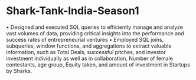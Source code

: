 # Shark-Tank-India-Season1
•	Designed and executed SQL queries to efficiently manage and analyze vast volumes of data, providing critical insights into the performance and success rates of entrepreneurial ventures
•	Employed SQL joins, subqueries, window functions, and aggregations to extract valuable information, such as Total Deals, successful pitches, and investor investment individually as well as in collaboration, Number of female contestants, age group, Equity taken, and amount of investment in Startups by Sharks.
